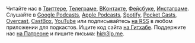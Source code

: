 Читайте нас в
  [Твиттере](https://twitter.com/lp_cast),
  [Телеграме](https://t.me/lp_cast),
  [ВКонтакте](https://vk.com/lp_cast),
  [Фейсбуке](https://fb.me/3lpcast),
  [Инстаграме](https://www.instagram.com/lp_cast/).
Слушайте в
  [Google Podcasts](https://podcasts.google.com/?feed=aHR0cHM6Ly8zbHAubWUvZmVlZC8),
  [Apple Podcasts](https://podcasts.apple.com/podcast/id1469847344),
  [Spotify](https://open.spotify.com/show/0xpVD4jiXiEOICICGXrVUx),
  [Pocket Casts](https://pca.st/U71V),
  [Overcast](https://overcast.fm/itunes1469847344),
  [CastBox](https://castbox.fm/channel/id2183207),
  [YouTube](https://www.youtube.com/channel/UCY-bZ1yA2I_6SVAxIv1Cewg)
  или подписывайтесь [на RSS](https://3lp.me/feed/)
  в любом приложении для подкастов.
Ищите код сайта [на Гитхабе](https://github.com/lp-cast/3lp.11ty).
Поддержите нас [на Патреоне](https://www.patreon.com/lp_cast)
и пишите письма: [hi@3lp.me](mailto:hi@3lp.me).
